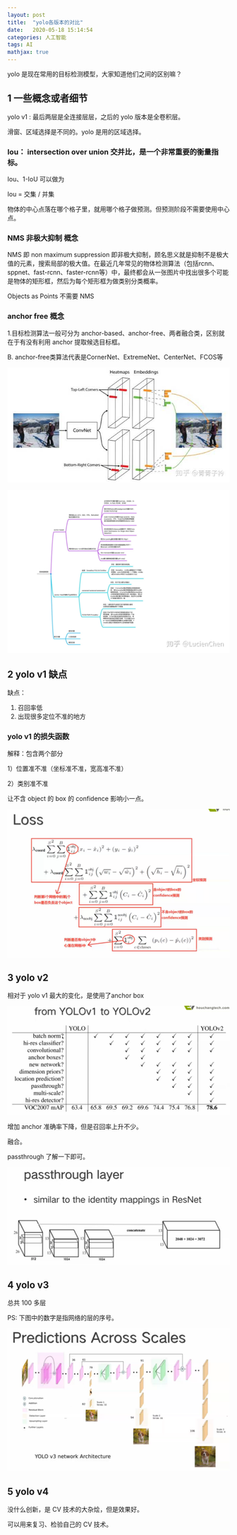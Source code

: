 ```yaml
---
layout: post
title:  "yolo各版本的对比"
date:   2020-05-18 15:14:54
categories: 人工智能
tags: AI
mathjax: true
---
```


yolo 是现在常用的目标检测模型，大家知道他们之间的区别嘛？




## 1 一些概念或者细节

yolo v1 : 最后两层是全连接层层，之后的 yolo 版本是全卷积层。


滑窗、区域选择是不同的。yolo 是用的区域选择。

### Iou： intersection over union 交并比，是一个非常重要的衡量指标。

Iou、1-IoU 可以做为

Iou = 交集 / 并集


物体的中心点落在哪个格子里，就用哪个格子做预测。但预测阶段不需要使用中心点。

### NMS 非极大抑制 概念

NMS 即 non maximum suppression 即非极大抑制，顾名思义就是抑制不是极大值的元素，搜索局部的极大值。在最近几年常见的物体检测算法（包括rcnn、sppnet、fast-rcnn、faster-rcnn等）中，最终都会从一张图片中找出很多个可能是物体的矩形框，然后为每个矩形框为做类别分类概率。

Objects as Points 不需要 NMS 

### anchor free 概念

1.目标检测算法一般可分为 anchor-based、anchor-free、两者融合类，区别就在于有没有利用 anchor 提取候选目标框。

B. anchor-free类算法代表是CornerNet、ExtremeNet、CenterNet、FCOS等

![](/images/yolo-1.jpg)


![](/images/yolo-2.png)

## 2 yolo v1 缺点

缺点：

1. 召回率低
2. 出现很多定位不准的地方


### yolo v1 的损失函数

解释：包含两个部分 

1）位置准不准（坐标准不准，宽高准不准）

2）类别准不准

让不含 object 的 box 的 confidence 影响小一点。

![image](/images/yolo-3.png)


## 3 yolo v2

相对于 yolo v1 最大的变化，是使用了anchor box

![image](/images/yolo-4.png)

增加 anchor 准确率下降，但是召回率上升不少。

融合。

passthrough 了解一下即可。

![image](/images/yolo-5.png)

## 4 yolo v3

总共 100 多层

PS: 下图中的数字是指网络的层的序号。

![image](/images/yolo-6.png)

## 5 yolo v4 

没什么创新，是 CV 技术的大杂烩，但是效果好。

可以用来复习、检验自己的 CV 技术。